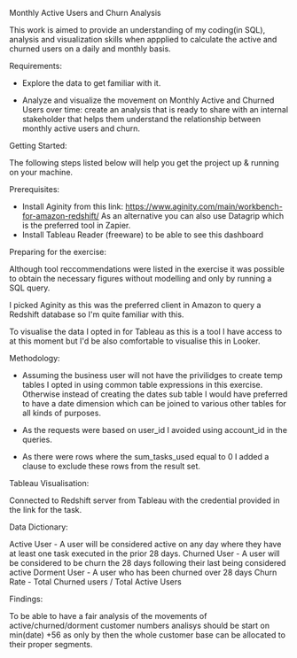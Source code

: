 Monthly Active Users and Churn Analysis

This work is aimed to provide an understanding of my coding(in SQL), analysis and visualization skills when appplied to calculate the active and churned users on a daily and monthly basis.

Requirements:

* Explore the data to get familiar with it.

* Analyze and visualize the movement on Monthly Active and Churned Users over time: create an analysis that is ready to share with an internal stakeholder that helps them understand the relationship 
between monthly active users and churn.

Getting Started:

The following steps listed below will help you get the project up & running on your machine. 

Prerequisites:

* Install Aginity from this link: https://www.aginity.com/main/workbench-for-amazon-redshift/
	As an alternative you can also use Datagrip which is the preferred tool in Zapier.
* Install Tableau Reader (freeware) to be able to see this dashboard

Preparing for the exercise:

Although tool reccommendations were listed in the exercise it was possible to obtain the necessary figures without modelling and only by running a SQL query.

I picked Aginity as this was the preferred client in Amazon to query a Redshift database so I'm quite familiar with this.

To visualise the data I opted in for Tableau as this is a tool I have access to at this moment but I'd be also comfortable to visualise this in Looker.

Methodology:

* Assuming the business user will not have the privilidges to create temp tables I opted in using common table expressions in this exercise. Otherwise instead of creating the dates sub table I would have preferred to have a date dimension which can be joined to various other tables for all kinds of purposes.

* As the requests were based on user_id I avoided using account_id in the queries. 

* As there were rows where the sum_tasks_used equal to 0 I added a clause to exclude these rows from the result set.

Tableau Visualisation:

Connected to Redshift server from Tableau with the credential provided in the link for the task. 

Data Dictionary:

Active User - A user will be considered active on any day where they have at least one task executed in the prior 28 days. 
Churned User - A user will be considered to be churn the 28 days following their last being considered active
Dorment User - A user who has been churned over 28 days
Churn Rate - Total Churned users / Total Active Users

Findings:

To be able to have a fair analysis of the movements of active/churned/dorment customer numbers analisys should be start on min(date) +56 as only by then the whole customer base can be allocated to their proper segments.
